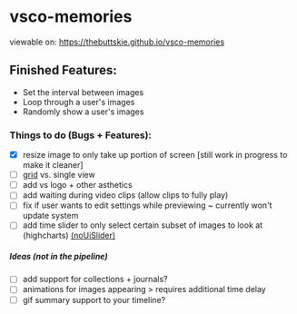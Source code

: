 # vsco-memories

viewable on:
https://thebuttskie.github.io/vsco-memories

## Finished Features:
- Set the interval between images
- Loop through a user's images
- Randomly show a user's images


### Things to do (Bugs + Features):
- [x] resize image to only take up portion of screen [still work in progress to make it cleaner]
- [ ] [grid](https://developer.mozilla.org/en-US/docs/Web/CSS/CSS_Grid_Layout/Auto-placement_in_CSS_Grid_Layout) vs. single view
- [ ] add vs logo + other asthetics
- [ ] add waiting during video clips (allow clips to fully play)
- [ ] fix if user wants to edit settings while previewing ~ currently won't update system
- [ ] add time slider to only select certain subset of images to look at (highcharts) [(noUiSlider)](https://stackoverflow.com/questions/4753946/html5-slider-with-two-inputs-possible)

##### Ideas (not in the pipeline)
- [ ] add support for collections + journals?
- [ ] animations for images appearing > requires additional time delay
- [ ] gif summary support to your timeline?
